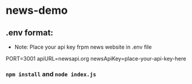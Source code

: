 # news-demo

## .env format:
- Note: Place your api key frpm news website in .env file

PORT=3001
apiURL=newsapi.org
newsApiKey=place-your-api-key-here

### `npm install` and `node index.js`

